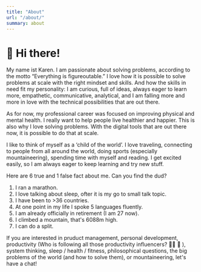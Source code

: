 ```yaml
---
title: "About"
url: "/about/"
summary: about
---
```

# 👋 Hi there!

My name ist Karen. I am passionate about solving problems, according to the motto “Everything is figureoutable.” 
I love how it is possible to solve problems at scale with the right mindset and skills. And how the skills in need fit my personality: I am curious, full of ideas, always eager to learn more, empathetic, communicative, analytical, and I am falling more and more in love with the technical possibilities that are out there. 

As for now, my professional career was focused on improving physical and mental health. I really want to help people live healthier and happier. This is also why I love solving problems. With the digital tools that are out there now, it is possible to do that at scale. 

I like to think of myself as a ‘child of the world’. I love traveling, connecting to people from all around the world, doing sports (especially mountaineering), spending time with myself and reading. I get excited easily, so I am always eager to keep learning and try new stuff. 

Here are 6 true and 1 false fact about me. Can you find the dud?
1. I ran a marathon.
2. I love talking about sleep, ofter it is my go to small talk topic. 
3. I have been to >36 countries.
4. At one point in my life I spoke 5 languages fluently.
5. I am already officially in retirement (I am 27 now). 
6. I climbed a mountain, that's 6088m high. 
7. I can do a split.

If you are interested in pruduct management, personal development, productivity (Who is following all those productivity influencers? 🙋‍♀️ 🙈 ), system thinking, sleep / health / fitness, philosophical questions, the big problems of the world (and how to solve them), or mountaineering, let's have a chat!
